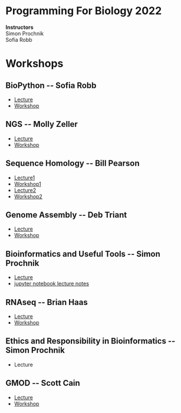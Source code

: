# Programming For Biology 2022

__Instructors__  
Simon Prochnik  
Sofia Robb     

# Workshops

## BioPython  -- Sofia Robb
  - [Lecture](../lectures/biopython.md)
  - [Workshop](../problemsets/biopython_problemset.md)
## NGS -- Molly Zeller
  - [Lecture](NGS/) 
  - [Workshop](NGS)
## Sequence Homology -- Bill Pearson
  - [Lecture1](Sequence_homology/) 
  - [Workshop1](https://fasta.bioch.virginia.edu/mol_evol/)
  - [Lecture2](Sequence_homology/)
  - [Workshop2](https://fasta.bioch.virginia.edu/mol_evol/pfb_python_matrices.html)
## Genome Assembly -- Deb Triant
  - [Lecture](../lectures/)
  - [Workshop](GenomeAssembly)
## Bioinformatics and Useful Tools -- Simon Prochnik
  - [Lecture](../lectures/tbd)
  - [jupyter notebook lecture notes](lectures/jupyterNotebook.md)
## RNAseq -- Brian Haas
  - [Lecture](RNAseq/tbd)
  - [Workshop](RNAseq) 
## Ethics and Responsibility in Bioinformatics -- Simon Prochnik
  - Lecture
## GMOD -- Scott Cain
  - [Lecture](GMOD/tbd)
  - [Workshop](GMOD)
